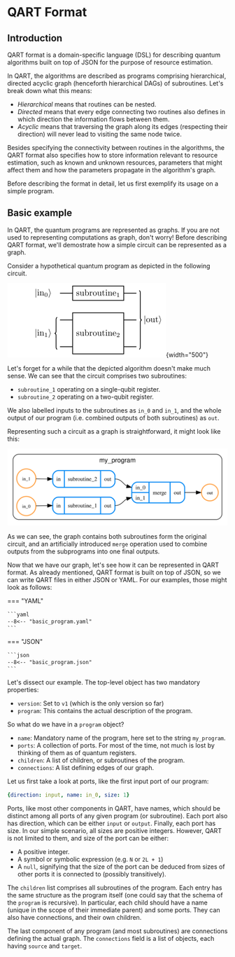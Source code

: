 # QART Format

## Introduction
QART format is a domain-specific language (DSL) for describing quantum algorithms
built on top of JSON for the purpose of resource estimation.

In QART, the algorithms are described as programs comprising hierarchical, directed
acyclic graph (henceforth hierarchical DAGs) of subroutines. Let's break down
what this means:

- *Hierarchical* means that routines can be nested.
- *Directed* means that every edge connecting two routines also defines in which
  direction the information flows between them.
- *Acyclic* means that traversing the graph along its edges (respecting their direction)
  will never lead to visiting the same node twice.

Besides specifying the connectivity between routines in the algorithms, the QART format
also specifies how to store information relevant to resource estimation, such as
known and unknown resources, parameters that might affect them and how the parameters
propagate in the algorithm's graph.

Before describing the format in detail, let us first exemplify its usage on a simple program.

## Basic example

In QART, the quantum programs are represented as graphs. If you are not used to
representing computations as graph, don't worry! Before describing QART format,
we'll demostrate how a simple circuit can be represented as a graph.

Consider a hypothetical quantum program as depicted in the following circuit.

![example_circuit](images/basic_circuit.svg){width="500"}

Let's forget for a while that the depicted algorithm doesn't make much sense.
We can see that the circuit comprises two subroutines:

- `subroutine_1` operating on a single-qubit register.
- `subroutine_2` operating on a two-qubit register.

We also labelled inputs to the subroutines as `in_0` and `in_1`, and the whole
output of our program (i.e. combined outputs of both subroutines) as `out`.

Representing such a circuit as a graph is straightforward, it might look like this:

![example_routine](images/basic_program.svg)

As we can see, the graph contains both subroutines form the original circuit,
and an artificially introduced `merge` operation used to combine outputs
from the subprograms into one final outputs.

Now that we have our graph, let's see how it can be represented in QART format.
As already mentioned, QART format is built on top of JSON, so we can write QART
files in either JSON or YAML. For our examples, those might look as follows:

=== "YAML"

    ```yaml
    --8<-- "basic_program.yaml"
    ```

=== "JSON"

    ```json
    --8<-- "basic_program.json"
    ```

Let's dissect our example. The top-level object has two mandatory properties:

- `version`: Set to `v1` (which is the only version so far)
- `program`: This contains the actual description of the program.

So what do we have in a `program` object?

- `name`: Mandatory name of the program, here set to the string `my_program`.
- `ports`: A collection of ports. For most of the time, not much is lost by
  thinking of them as of quantum registers.
- `children`: A list of children, or subroutines of the program.
- `connections`: A list defining edges of our graph.

Let us first take a look at ports, like the first input port of our program:

```yaml
{direction: input, name: in_0, size: 1}
```

Ports, like most other components in QART, have names, which should be distinct
among all ports of any given program (or subroutine). Each port also has
direction, which can be either `input` or `output`. Finally, each port has size.
In our simple scenario, all sizes are positive integers. However, QART
is not limited to them, and size of the port can be either:

- A positive integer.
- A symbol or symbolic expression (e.g. `N` or `2L + 1`)
- A `null`, signifying that the size of the port can be deduced from sizes of
  other ports it is connected to (possibly transitively).

The `children` list comprises all subroutines of the program. Each entry has the
same structure as the program itself (one could say that the schema of the `program`
is recursive). In particular, each child should have a name (unique in the scope
of their immediate parent) and some ports. They can also have connections, and their 
own children.

The last component of any program (and most subroutines) are connections defining the
actual graph. The `connections` field is a list of objects, each having `source`
and `target`.
